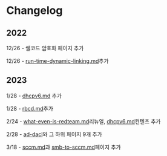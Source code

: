 # Changelog

## 2022

12/26 - 쉘코드 암호화 페이지 추가&#x20;

12/26 - [run-time-dynamic-linking.md](../defense-evasion/run-time-dynamic-linking.md "mention")추가&#x20;

## 2023&#x20;

1/28 - [dhcpv6.md](../credential-access/dhcpv6.md "mention") 추가&#x20;

1/28 - [rbcd.md](../privilege-escalation/ad/rbcd.md "mention")추가&#x20;

2/24 -  [what-even-is-redteam.md](../what-even-is-redteam.md "mention")리뉴얼, [dhcpv6.md](../credential-access/dhcpv6.md "mention")컨텐츠 추가&#x20;

2/28 - [ad-dacl](../privilege-escalation/ad-dacl/ "mention")와 그 하위 페이지 9개 추가

3/18 - [sccm.md](../privilege-escalation/ad/sccm.md "mention")과 [smb-to-sccm.md](../credential-access/ntlm-relay/smb-to-sccm.md "mention")페이지 추가&#x20;
